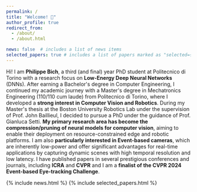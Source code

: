 ```yaml
---
permalink: /
title: "Welcome! 🚀"
author_profile: true
redirect_from: 
  - /about/
  - /about.html

news: false  # includes a list of news items
selected_papers: true # includes a list of papers marked as "selected={true}"
---
```


Hi! I am **Philippe Bich**, a third (and final) year PhD student at Politecnico di Torino with a research focus on **Low-Energy Deep Neural Networks** (DNNs). After earning a Bachelor's degree in Computer Engineering, I continued my academic journey with a Master's degree in Mechatronics Engineering (110/110 cum laude) from Politecnico di Torino, where I developed a **strong interest in Computer Vision and Robotics**. During my Master's thesis at the Boston University Robotics Lab under the supervision of Prof. John Baillieul, I decided to pursue a PhD under the guidance of Prof. Gianluca Setti. **My primary research area has become the compression/pruning of neural models for computer vision**, aiming to enable their deployment on resource-constrained edge and robotic platforms. I am also **particularly interested in Event-based cameras**, which are inherently low-power and offer significant advantages for real-time applications by capturing dynamic scenes with high temporal resolution and low latency. I have published papers in several prestigious conferences and journals, including **ICRA** and **CVPR** and I am a **finalist of the CVPR 2024 Event-based Eye-tracking Challenge**.

{% include news.html %}
{% include selected_papers.html %}
